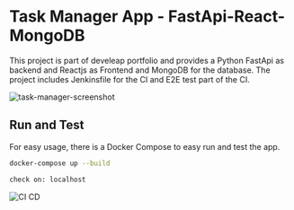 # Task Manager App - FastApi-React-MongoDB
This project is part of develeap portfolio and provides a Python FastApi as backend and Reactjs as Frontend and MongoDB for the database.
The project includes Jenkinsfile for the CI and E2E test part of the CI.


![task-manager-screenshot](https://user-images.githubusercontent.com/24268589/187297936-29ad6d8c-572c-44da-b95b-27cbc82202c4.png)



## Run and Test

For easy usage, there is a Docker Compose to easy run and test the app.
```bash
docker-compose up --build
```
```bash
check on: localhost
```


![CI CD](https://user-images.githubusercontent.com/24268589/187297362-3021d27b-eb97-4228-8123-d7762354a34b.png)

